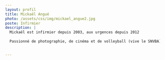 ```yaml
---
layout: profil
title: Mickaël Angué
photo: /assets/css/img/mickael_angue2.jpg
poste: Infirmier
description: |
  Mickaël est infirmier depuis 2003, aux urgences depuis 2012
   
  Passionné de photographie, de cinéma et de volleyball (vive le SNVBA)

  
---
```

